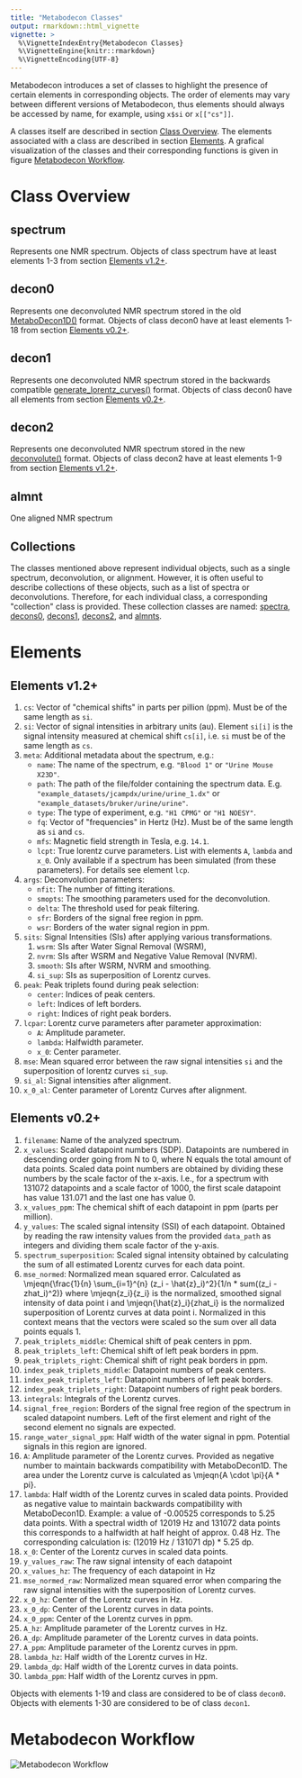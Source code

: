 ```yaml
---
title: "Metabodecon Classes"
output: rmarkdown::html_vignette
vignette: >
  %\VignetteIndexEntry{Metabodecon Classes}
  %\VignetteEngine{knitr::rmarkdown}
  %\VignetteEncoding{UTF-8}
---
```


Metabodecon introduces a set of classes to highlight the presence of certain elements in corresponding objects.  The order of elements may vary between different versions of Metabodecon, thus elements should always be accessed by name, for example, using `x$si` or `x[["cs"]]`.

A classes itself are described in section [Class Overview].  The elements associated with a class are described in section [Elements].  A grafical visualization of the classes and their corresponding functions is given in figure [Metabodecon Workflow].

# Class Overview

## spectrum

Represents one NMR spectrum.  Objects of class spectrum have at least elements 1-3 from section [Elements v1.2+].

## decon0

Represents one deconvoluted NMR spectrum stored in the old [MetaboDecon1D()] format.  Objects of class decon0 have at least elements 1-18 from section [Elements v0.2+].

## decon1

Represents one deconvoluted NMR spectrum stored in the backwards compatible [generate_lorentz_curves()] format.  Objects of class decon0 have all elements from section [Elements v0.2+].

## decon2

Represents one deconvoluted NMR spectrum stored in the new [deconvolute()] format.  Objects of class decon2 have at least elements 1-9 from section [Elements v1.2+].

## almnt

One aligned NMR spectrum

## Collections

The classes mentioned above represent individual objects, such as a single spectrum, deconvolution, or alignment. However, it is often useful to describe collections of these objects, such as a list of spectra or deconvolutions. Therefore, for each individual class, a corresponding "collection" class is provided. These collection classes are named: [spectra], [decons0], [decons1], [decons2], and [almnts].


# Elements

## Elements v1.2+

1.  `cs`: Vector of "chemical shifts" in parts per pillion (ppm). Must be of the same length as `si`.
2.  `si`: Vector of signal intensities in arbitrary units (au). Element `si[i]` is the signal intensity measured at chemical shift `cs[i]`, i.e. `si` must be of the same length as `cs`.
3.  `meta`: Additional metadata about the spectrum, e.g.:
    - `name`: The name of the spectrum, e.g. `"Blood 1"` or `"Urine Mouse X23D"`.
    - `path`: The path of the file/folder containing the spectrum data. E.g. `"example_datasets/jcampdx/urine/urine_1.dx"` or `"example_datasets/bruker/urine/urine"`.
    - `type`: The type of experiment, e.g. `"H1 CPMG"` or `"H1 NOESY"`.
    - `fq`: Vector of "frequencies" in Hertz (Hz). Must be of the same length as `si` and `cs`.
    - `mfs`: Magnetic field strength in Tesla, e.g. `14.1`.
    - `lcpt`: True lorentz curve parameters. List with elements `A`, `lambda` and `x_0`. Only available if a spectrum has been simulated (from these parameters). For details see element `lcp`.
4.  `args`: Deconvolution parameters:
    - `nfit`: The number of fitting iterations.
    - `smopts`: The smoothing parameters used for the deconvolution.
    - `delta`: The threshold used for peak filtering.
    - `sfr`: Borders of the signal free region in ppm.
    - `wsr`: Borders of the water signal region in ppm.
5.  `sits`: Signal Intensities (SIs) after applying various transformations.
    1.  `wsrm`: SIs after Water Signal Removal (WSRM),
    2.  `nvrm`: SIs after WSRM and Negative Value Removal (NVRM).
    3.  `smooth`: SIs after WSRM, NVRM and smoothing.
    4.  `si_sup`: SIs as superposition of Lorentz curves.
6.  `peak`: Peak triplets found during peak selection:
    - `center`: Indices of peak centers.
    - `left`: Indices of left borders.
    - `right`: Indices of right peak borders.
7.  `lcpar`: Lorentz curve parameters after parameter approximation:
    - `A`: Amplitude parameter.
    - `lambda`: Halfwidth parameter.
    - `x_0`: Center parameter.
8.  `mse`: Mean squared error between the raw signal intensities `si` and the superposition of lorentz curves `si_sup`.
9.  `si_al`: Signal intensities after alignment.
10. `x_0_al`: Center parameter of Lorentz Curves after alignment.

## Elements v0.2+

1.  `filename`: Name of the analyzed spectrum.
2.  `x_values`: Scaled datapoint numbers (SDP). Datapoints are numbered in descending order going from N to 0, where N equals the total amount of data points. Scaled data point numbers are obtained by dividing these numbers by the scale factor of the x-axis. I.e., for a spectrum with 131072 datapoints and a scale factor of 1000, the first scale datapoint has value 131.071 and the last one has value 0.
3.  `x_values_ppm`: The chemical shift of each datapoint in ppm (parts per million).
4.  `y_values`: The scaled signal intensity (SSI) of each datapoint. Obtained by reading the raw intensity values from the provided `data_path` as integers and dividing them scale factor of the y-axis.
5.  `spectrum_superposition`: Scaled signal intensity obtained by calculating the sum of all estimated Lorentz curves for each data point.
6.  `mse_normed`: Normalized mean squared error. Calculated as \mjeqn{\frac{1}{n} \sum_{i=1}^{n} (z_i - \hat{z}_i)^2}{1/n * sum((z_i - zhat_i)^2)} where \mjeqn{z_i}{z_i} is the normalized, smoothed signal intensity of data point i and \mjeqn{\hat{z}_i}{zhat_i} is the normalized superposition of Lorentz curves at data point i. Normalized in this context means that the vectors were scaled so the sum over all data points equals 1.
7.  `peak_triplets_middle`: Chemical shift of peak centers in ppm.
8.  `peak_triplets_left`: Chemical shift of left peak borders in ppm.
9.  `peak_triplets_right`: Chemical shift of right peak borders in ppm.
10. `index_peak_triplets_middle`: Datapoint numbers of peak centers.
11. `index_peak_triplets_left`: Datapoint numbers of left peak borders.
12. `index_peak_triplets_right`: Datapoint numbers of right peak borders.
13. `integrals`: Integrals of the Lorentz curves.
14. `signal_free_region`: Borders of the signal free region of the spectrum in scaled datapoint numbers. Left of the first element and right of the second element no signals are expected.
15. `range_water_signal_ppm`: Half width of the water signal in ppm. Potential signals in this region are ignored.
16. `A`: Amplitude parameter of the Lorentz curves. Provided as negative number to maintain backwards compatibility with MetaboDecon1D. The area under the Lorentz curve is calculated as \mjeqn{A \cdot \pi}{A * pi}.
17. `lambda`: Half width of the Lorentz curves in scaled data points. Provided as negative value to maintain backwards compatibility with MetaboDecon1D. Example: a value of -0.00525 corresponds to 5.25 data points. With a spectral width of 12019 Hz and 131072 data points this corresponds to a halfwidth at half height of approx. 0.48 Hz. The corresponding calculation is: (12019 Hz / 131071 dp) * 5.25 dp.
18. `x_0`: Center of the Lorentz curves in scaled data points.
19. `y_values_raw`: The raw signal intensity of each datapoint
20. `x_values_hz`: The frequency of each datapoint in Hz
21. `mse_normed_raw`: Normalized mean squared error when comparing the raw signal intensities with the superposition of Lorentz curves.
22. `x_0_hz`: Center of the Lorentz curves in Hz.
23. `x_0_dp`: Center of the Lorentz curves in data points.
24. `x_0_ppm`: Center of the Lorentz curves in ppm.
25. `A_hz`: Amplitude parameter of the Lorentz curves in Hz.
26. `A_dp`: Amplitude parameter of the Lorentz curves in data points.
27. `A_ppm`: Amplitude parameter of the Lorentz curves in ppm.
28. `lambda_hz`: Half width of the Lorentz curves in Hz.
29. `lambda_dp`: Half width of the Lorentz curves in data points.
30. `lambda_ppm`: Half width of the Lorentz curves in ppm.

Objects with elements 1-19 and class are considered to be of class `decon0`.
Objects with elements 1-30 are considered to be of class `decon1`.


# Metabodecon Workflow

![Metabodecon Workflow](../Classes/spectra_classes.png)

<!-- Reference Links -->

[alignment]: #alignment
[alignments]: #alignments
[almnt]: #almnt
[almnts]: #almnts
[Class Overview]: #class-overview
[decon0]: #decon0
[decon1]: #decon1
[decon2]: #decon2
[decon3]: #decon3
[decons0]: #decons0
[decons1]: #decons1
[decons2]: #decons2
[decons3]: #decons3
[Elements]: #elements
[Elements v1.2+]: #elements-v1.2+
[Elements v0.2+]: #elements-v0.2+
[Metabodecon Workflow]: #metabodecon-workflow
[Multiple Object Classes]: #multiple-object-classes
[Single Object Classes]: #single-object-classes
[spectra]: #spectra
[spectrum]: #spectrum
[MetaboDecon1D()]: https://spang-lab.github.io/metabodecon/reference/MetaboDecon1D.html
[generate_lorentz_curves()]: https://spang-lab.github.io/metabodecon/reference/generate_lorentz_curves.html
[deconvolute()]: https://spang-lab.github.io/metabodecon/reference/deconvolute()
